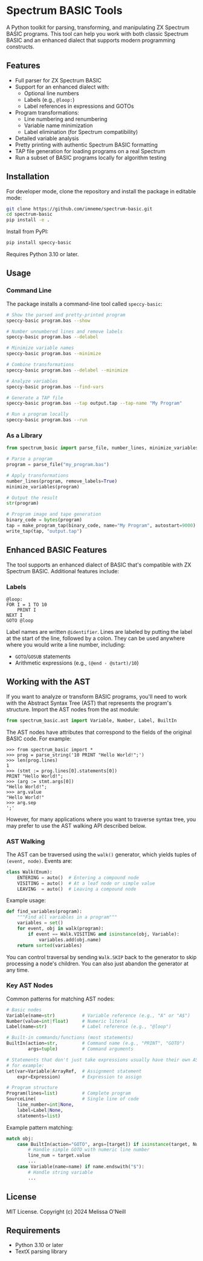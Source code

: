 # Spectrum BASIC Tools

A Python toolkit for parsing, transforming, and manipulating ZX Spectrum BASIC programs. This tool can help you work with both classic Spectrum BASIC and an enhanced dialect that supports modern programming constructs.

## Features

- Full parser for ZX Spectrum BASIC
- Support for an enhanced dialect with:
    - Optional line numbers
    - Labels (e.g., `@loop:`)
    - Label references in expressions and GOTOs
- Program transformations:
    - Line numbering and renumbering
    - Variable name minimization
    - Label elimination (for Spectrum compatibility)
- Detailed variable analysis
- Pretty printing with authentic Spectrum BASIC formatting
- TAP file generation for loading programs on a real Spectrum
- Run a subset of BASIC programs locally for algorithm testing

## Installation

For developer mode, clone the repository and install the package in editable mode:

```bash
git clone https://github.com/imneme/spectrum-basic.git
cd spectrum-basic
pip install -e .
```

Install from PyPI:

```bash
pip install speccy-basic
``` 


Requires Python 3.10 or later. 

## Usage

### Command Line

The package installs a command-line tool called `speccy-basic`:

```bash
# Show the parsed and pretty-printed program
speccy-basic program.bas --show

# Number unnumbered lines and remove labels
speccy-basic program.bas --delabel

# Minimize variable names
speccy-basic program.bas --minimize

# Combine transformations
speccy-basic program.bas --delabel --minimize

# Analyze variables
speccy-basic program.bas --find-vars

# Generate a TAP file
speccy-basic program.bas --tap output.tap --tap-name "My Program"

# Run a program locally
speccy-basic program.bas --run
```

### As a Library

```python
from spectrum_basic import parse_file, number_lines, minimize_variables, make_program_tap, write_tap

# Parse a program
program = parse_file("my_program.bas")

# Apply transformations
number_lines(program, remove_labels=True)
minimize_variables(program)

# Output the result
str(program)

# Program image and tape generation
binary_code = bytes(program)
tap = make_program_tap(binary_code, name="My Program", autostart=9000)
write_tap(tap, "output.tap")
```

## Enhanced BASIC Features

The tool supports an enhanced dialect of BASIC that's compatible with ZX Spectrum BASIC. Additional features include:

### Labels
```basic
@loop:
FOR I = 1 TO 10
    PRINT I
NEXT I
GOTO @loop
```

Label names are written `@identifier`. Lines are labeled by putting the label at the start of the line, followed by a colon. They can be used anywhere where you would write a line number, including:

- `GOTO`/`GOSUB` statements
- Arithmetic expressions (e.g., `(@end - @start)/10`)


## Working with the AST

If you want to analyze or transform BASIC programs, you'll need to work with the Abstract Syntax Tree (AST) that represents the program's structure. Import the AST nodes from the ast module:

```python
from spectrum_basic.ast import Variable, Number, Label, BuiltIn
```

The AST nodes have attributes that correspond to the fields of the original BASIC code. For example:

```text
>>> from spectrum_basic import *
>>> prog = parse_string('10 PRINT "Hello World!";')
>>> len(prog.lines)
1
>>> (stmt := prog.lines[0].statements[0])
PRINT "Hello World!";
>>> (arg := stmt.args[0])
"Hello World!";
>>> arg.value
"Hello World!"
>>> arg.sep
';'
```

However, for many applications where you want to traverse syntax tree, you may prefer to use the AST walking API described below.

### AST Walking

The AST can be traversed using the `walk()` generator, which yields tuples of `(event, node)`. Events are:

```python
class Walk(Enum):
    ENTERING = auto()  # Entering a compound node
    VISITING = auto()  # At a leaf node or simple value
    LEAVING  = auto()  # Leaving a compound node
```

Example usage:

```python
def find_variables(program):
    """Find all variables in a program"""
    variables = set()
    for event, obj in walk(program):
        if event == Walk.VISITING and isinstance(obj, Variable):
            variables.add(obj.name)
    return sorted(variables)
```

You can control traversal by sending `Walk.SKIP` back to the generator to skip processing a node's children. You can also just abandon the generator at any time.

### Key AST Nodes

Common patterns for matching AST nodes:

```python
# Basic nodes
Variable(name=str)          # Variable reference (e.g., "A" or "A$")
Number(value=int|float)     # Numeric literal
Label(name=str)             # Label reference (e.g., "@loop")

# Built-in commands/functions (most statements)
BuiltIn(action=str,         # Command name (e.g., "PRINT", "GOTO")
        args=tuple)         # Command arguments

# Statements that don't just take expressions usually have their own AST nodes
# for example:
Let(var=Variable|ArrayRef,  # Assignment statement
    expr=Expression)        # Expression to assign

# Program structure
Program(lines=list)         # Complete program
SourceLine(                 # Single line of code
    line_number=int|None,
    label=Label|None,
    statements=list)
```

Example pattern matching:

```python
match obj:
    case BuiltIn(action="GOTO", args=[target]) if isinstance(target, Number):
        # Handle simple GOTO with numeric line number
        line_num = target.value
        ...
    case Variable(name=name) if name.endswith("$"):
        # Handle string variable
        ...
```

## License

MIT License. Copyright (c) 2024 Melissa O'Neill

## Requirements

- Python 3.10 or later
- TextX parsing library
